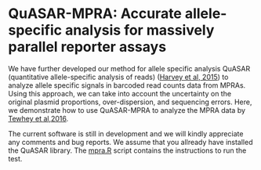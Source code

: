 # QuASAR-MPRA: Accurate allele-specific analysis for massively parallel  reporter assays
We have further developed our method for allele specific analysis QuASAR (quantitative allele-specific analysis of reads) ([Harvey et al, 2015]) to analyze allele specific signals in barcoded read counts data from MPRAs. Using this approach, we can take into account the uncertainty on the original plasmid proportions, over-dispersion, and sequencing errors. Here, we demonstrate how to use QuASAR-MPRA to analyze the MPRA data by [Tewhey et al,2016].

The current software is still in development and we will kindly appreciate any comments and bug reports. We assume that you allready have installed the QuASAR library. The [mpra.R] script contains the instructions to run the test. 


<!-- links -->
[Harvey et al, 2015]:http://bioinformatics.oxfordjournals.org/content/31/8/1235
[mpra.R]:mpra.R
[Tewhey et al,2016]:https://www.ncbi.nlm.nih.gov/pubmed/27259153

